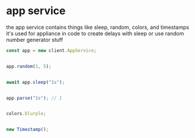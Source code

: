 # app service
the app service contains things like sleep, random, colors, and timestamps<br>
it's used for appliance in code to create delays with sleep or use random number generator stuff
```js
const app = new client.AppService;


app.random(1, 5);


await app.sleep("1s");


app.parse("1s"); // 1


colors.blurple;


new Timestamp();
```
